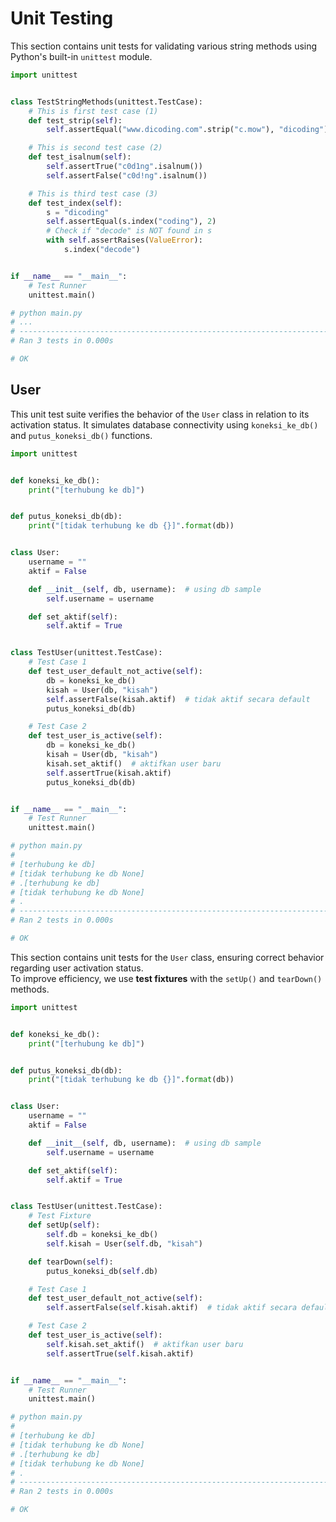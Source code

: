 # Unit Testing

This section contains unit tests for validating various string methods using Python's built-in `unittest` module.

```python
import unittest


class TestStringMethods(unittest.TestCase):
    # This is first test case (1)
    def test_strip(self):
        self.assertEqual("www.dicoding.com".strip("c.mow"), "dicoding")

    # This is second test case (2)
    def test_isalnum(self):
        self.assertTrue("c0d1ng".isalnum())
        self.assertFalse("c0d!ng".isalnum())

    # This is third test case (3)
    def test_index(self):
        s = "dicoding"
        self.assertEqual(s.index("coding"), 2)
        # Check if "decode" is NOT found in s
        with self.assertRaises(ValueError):
            s.index("decode")


if __name__ == "__main__":
    # Test Runner
    unittest.main()

# python main.py 
# ...
# ----------------------------------------------------------------------
# Ran 3 tests in 0.000s

# OK
```

## User

This unit test suite verifies the behavior of the `User` class in relation to its activation status. It simulates database connectivity using `koneksi_ke_db()` and `putus_koneksi_db()` functions.

```python
import unittest


def koneksi_ke_db():
    print("[terhubung ke db]")


def putus_koneksi_db(db):
    print("[tidak terhubung ke db {}]".format(db))


class User:
    username = ""
    aktif = False

    def __init__(self, db, username):  # using db sample
        self.username = username

    def set_aktif(self):
        self.aktif = True


class TestUser(unittest.TestCase):
    # Test Case 1
    def test_user_default_not_active(self):
        db = koneksi_ke_db()
        kisah = User(db, "kisah")
        self.assertFalse(kisah.aktif)  # tidak aktif secara default
        putus_koneksi_db(db)

    # Test Case 2
    def test_user_is_active(self):
        db = koneksi_ke_db()
        kisah = User(db, "kisah")
        kisah.set_aktif()  # aktifkan user baru
        self.assertTrue(kisah.aktif)
        putus_koneksi_db(db)


if __name__ == "__main__":
    # Test Runner
    unittest.main()

# python main.py
#
# [terhubung ke db]
# [tidak terhubung ke db None]
# .[terhubung ke db]
# [tidak terhubung ke db None]
# .
# ----------------------------------------------------------------------
# Ran 2 tests in 0.000s

# OK
```

This section contains unit tests for the `User` class, ensuring correct behavior regarding user activation status.  
To improve efficiency, we use **test fixtures** with the `setUp()` and `tearDown()` methods.

```python
import unittest


def koneksi_ke_db():
    print("[terhubung ke db]")


def putus_koneksi_db(db):
    print("[tidak terhubung ke db {}]".format(db))


class User:
    username = ""
    aktif = False

    def __init__(self, db, username):  # using db sample
        self.username = username

    def set_aktif(self):
        self.aktif = True


class TestUser(unittest.TestCase):
    # Test Fixture
    def setUp(self):
        self.db = koneksi_ke_db()
        self.kisah = User(self.db, "kisah")

    def tearDown(self):
        putus_koneksi_db(self.db)

    # Test Case 1
    def test_user_default_not_active(self):
        self.assertFalse(self.kisah.aktif)  # tidak aktif secara default

    # Test Case 2
    def test_user_is_active(self):
        self.kisah.set_aktif()  # aktifkan user baru
        self.assertTrue(self.kisah.aktif)


if __name__ == "__main__":
    # Test Runner
    unittest.main()

# python main.py
#
# [terhubung ke db]
# [tidak terhubung ke db None]
# .[terhubung ke db]
# [tidak terhubung ke db None]
# .
# ----------------------------------------------------------------------
# Ran 2 tests in 0.000s

# OK
```

